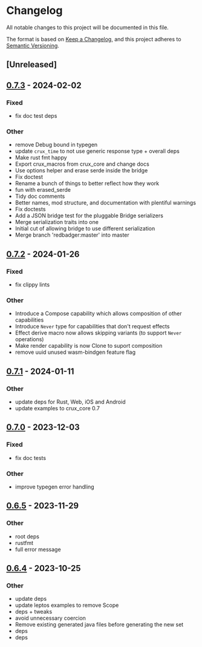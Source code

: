 # Changelog
All notable changes to this project will be documented in this file.

The format is based on [Keep a Changelog](https://keepachangelog.com/en/1.0.0/),
and this project adheres to [Semantic Versioning](https://semver.org/spec/v2.0.0.html).

## [Unreleased]

## [0.7.3](https://github.com/redbadger/crux/compare/crux_core-v0.7.2...crux_core-v0.7.3) - 2024-02-02

### Fixed
- fix doc test deps

### Other
- remove Debug bound in typegen
- update `crux_time` to not use generic response type + overall deps
- Make rust fmt happy
- Export crux_macros from crux_core and change docs
- Use options helper and erase serde inside the bridge
- Fix doctest
- Rename a bunch of things to better reflect how they work
- fun with erased_serde
- Tidy doc comments
- Better names, mod structure, and documentation with plentiful warnings
- Fix doctests
- Add a JSON bridge test for the pluggable Bridge serializers
- Merge serialization traits into one
- Initial cut of allowing bridge to use different serialization
- Merge branch 'redbadger:master' into master

## [0.7.2](https://github.com/redbadger/crux/compare/crux_core-v0.7.1...crux_core-v0.7.2) - 2024-01-26

### Fixed
- fix clippy lints

### Other
- Introduce a Compose capability which allows composition of other capabilities
- Introduce `Never` type for capabilities that don't request effects
- Effect derive macro now allows skipping variants (to support `Never` operations)
- Make render capability is now Clone to suport composition
- remove uuid unused wasm-bindgen feature flag

## [0.7.1](https://github.com/redbadger/crux/compare/crux_core-v0.7.0...crux_core-v0.7.1) - 2024-01-11

### Other
- update deps for Rust, Web, iOS and Android
- update examples to crux_core 0.7

## [0.7.0](https://github.com/redbadger/crux/compare/crux_core-v0.6.5...crux_core-v0.7.0) - 2023-12-03

### Fixed
- fix doc tests

### Other
- improve typegen error handling

## [0.6.5](https://github.com/redbadger/crux/compare/crux_core-v0.6.4...crux_core-v0.6.5) - 2023-11-29

### Other
- root deps
- rustfmt
- full error message

## [0.6.4](https://github.com/redbadger/crux/compare/crux_core-v0.6.3...crux_core-v0.6.4) - 2023-10-25

### Other
- update deps
- update leptos examples to remove Scope
- deps + tweaks
- avoid unnecessary coercion
- Remove existing generated java files before generating the new set
- deps
- deps
